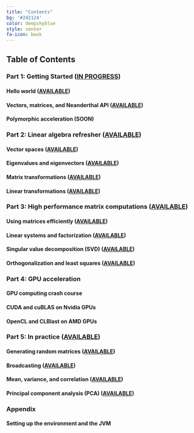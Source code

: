 ```yaml
---
title: "Contents"
bg: '#242124'
color: deepskyblue
style: center
fa-icon: book
---
```

## Table of Contents

### Part 1: Getting Started ([IN PROGRESS](https://www.patreon.com/linear_algebra?ref=10))

#### Hello world ([AVAILABLE](https://www.patreon.com/linear_algebra?ref=11))

#### Vectors, matrices, and Neanderthal API ([AVAILABLE](https://www.patreon.com/linear_algebra?ref=12))

#### Polymorphic acceleration (SOON)

### Part 2: Linear algebra refresher ([AVAILABLE](https://www.patreon.com/linear_algebra?ref=20))

#### Vector spaces ([AVAILABLE](https://www.patreon.com/linear_algebra?ref=21))

#### Eigenvalues and eigenvectors ([AVAILABLE](https://www.patreon.com/linear_algebra?ref=22))

#### Matrix transformations ([AVAILABLE](https://www.patreon.com/linear_algebra?ref=23))

#### Linear transformations ([AVAILABLE](https://www.patreon.com/linear_algebra?ref=24))

### Part 3: High performance matrix computations ([AVAILABLE](https://www.patreon.com/linear_algebra?ref=40))

#### Using matrices efficiently ([AVAILABLE](https://www.patreon.com/linear_algebra?ref=41))

#### Linear systems and factorization ([AVAILABLE](https://www.patreon.com/linear_algebra?ref=42))

#### Singular value decomposition (SVD) ([AVAILABLE](https://www.patreon.com/linear_algebra?ref=43))

#### Orthogonalization and least squares ([AVAILABLE](https://www.patreon.com/linear_algebra?ref=44))

### Part 4: GPU acceleration

#### GPU computing crash course

#### CUDA and cuBLAS on Nvidia GPUs

#### OpenCL and CLBlast on AMD GPUs

### Part 5: In practice ([AVAILABLE](https://www.patreon.com/linear_algebra?ref=50))

#### Generating random matrices ([AVAILABLE](https://www.patreon.com/linear_algebra?ref=51))

#### Broadcasting ([AVAILABLE](https://www.patreon.com/linear_algebra?ref=52))

#### Mean, variance, and correlation ([AVAILABLE](https://www.patreon.com/linear_algebra?ref=53))

#### Principal component analysis (PCA) ([AVAILABLE](https://www.patreon.com/linear_algebra?ref=54))

### Appendix

#### Setting up the environment and the JVM
